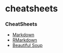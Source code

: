 # cheatsheets

### CheatSheets

* [Markdown](https://www.markdownguide.org/basic-syntax)
* [RMarkdown](https://www.rstudio.com/wp-content/uploads/2015/02/rmarkdown-cheatsheet.pdf)
* [Beautiful Soup](http://akul.me/blog/2016/beautifulsoup-cheatsheet/)
